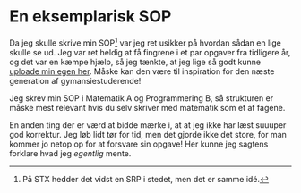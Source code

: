 # En eksemplarisk SOP

Da jeg skulle skrive min SOP[^srp] var jeg ret usikker på
hvordan sådan en lige skulle se ud.
Jeg var ret heldig at få fingrene i et par opgaver fra tidligere år,
og det var en kæmpe hjælp,
så jeg tænkte, at jeg lige så godt kunne [uploade min egen her][sop].
Måske kan den være til inspiration for den næste generation af gymansiestuderende!

Jeg skrev min SOP i Matematik A og Programmering B,
så strukturen er måske mest relevant
hvis du selv skriver med matematik som et af fagene.

En anden ting der er værd at bidde mærke i,
at at jeg ikke har læst suuuper god korrektur.
Jeg løb lidt tør for tid, men det gjorde ikke det store,
for man kommer jo netop op for at forsvare sin opgave!
Her kunne jeg sagtens forklare hvad jeg *egentlig* mente.

[sop]: ../assets/linus-sop-2024.pdf
[^srp]: På STX hedder det vidst en SRP i stedet, men det er samme idé.
